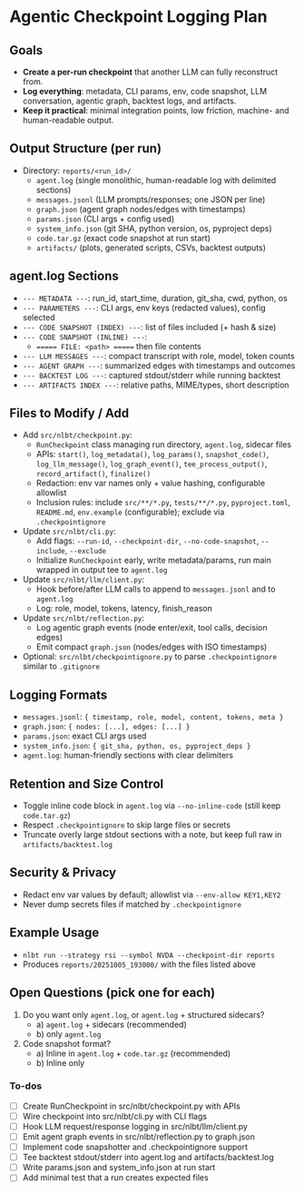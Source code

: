<!-- 55f643bb-96d8-4a52-8796-24566481df56 f6eed092-b886-4ef0-8459-a6c6178f4794 -->
# Agentic Checkpoint Logging Plan

## Goals
- **Create a per-run checkpoint** that another LLM can fully reconstruct from.
- **Log everything**: metadata, CLI params, env, code snapshot, LLM conversation, agentic graph, backtest logs, and artifacts.
- **Keep it practical**: minimal integration points, low friction, machine- and human-readable output.

## Output Structure (per run)
- Directory: `reports/<run_id>/`
  - `agent.log` (single monolithic, human-readable log with delimited sections)
  - `messages.jsonl` (LLM prompts/responses; one JSON per line)
  - `graph.json` (agent graph nodes/edges with timestamps)
  - `params.json` (CLI args + config used)
  - `system_info.json` (git SHA, python version, os, pyproject deps)
  - `code.tar.gz` (exact code snapshot at run start)
  - `artifacts/` (plots, generated scripts, CSVs, backtest outputs)

## agent.log Sections
- `--- METADATA ---`: run_id, start_time, duration, git_sha, cwd, python, os
- `--- PARAMETERS ---`: CLI args, env keys (redacted values), config selected
- `--- CODE SNAPSHOT (INDEX) ---`: list of files included (+ hash & size)
- `--- CODE SNAPSHOT (INLINE) ---`:
  - `===== FILE: <path> =====` then file contents
- `--- LLM MESSAGES ---`: compact transcript with role, model, token counts
- `--- AGENT GRAPH ---`: summarized edges with timestamps and outcomes
- `--- BACKTEST LOG ---`: captured stdout/stderr while running backtest
- `--- ARTIFACTS INDEX ---`: relative paths, MIME/types, short description

## Files to Modify / Add
- Add `src/nlbt/checkpoint.py`:
  - `RunCheckpoint` class managing run directory, `agent.log`, sidecar files
  - APIs: `start()`, `log_metadata()`, `log_params()`, `snapshot_code()`, `log_llm_message()`, `log_graph_event()`, `tee_process_output()`, `record_artifact()`, `finalize()`
  - Redaction: env var names only + value hashing, configurable allowlist
  - Inclusion rules: include `src/**/*.py`, `tests/**/*.py`, `pyproject.toml`, `README.md`, `env.example` (configurable); exclude via `.checkpointignore`
- Update `src/nlbt/cli.py`:
  - Add flags: `--run-id`, `--checkpoint-dir`, `--no-code-snapshot`, `--include`, `--exclude`
  - Initialize `RunCheckpoint` early, write metadata/params, run main wrapped in output tee to `agent.log`
- Update `src/nlbt/llm/client.py`:
  - Hook before/after LLM calls to append to `messages.jsonl` and to `agent.log`
  - Log: role, model, tokens, latency, finish_reason
- Update `src/nlbt/reflection.py`:
  - Log agentic graph events (node enter/exit, tool calls, decision edges)
  - Emit compact `graph.json` (nodes/edges with ISO timestamps)
- Optional: `src/nlbt/checkpointignore.py` to parse `.checkpointignore` similar to `.gitignore`

## Logging Formats
- `messages.jsonl`: `{ timestamp, role, model, content, tokens, meta }`
- `graph.json`: `{ nodes: [...], edges: [...] }`
- `params.json`: exact CLI args used
- `system_info.json`: `{ git_sha, python, os, pyproject_deps }`
- `agent.log`: human-friendly sections with clear delimiters

## Retention and Size Control
- Toggle inline code block in `agent.log` via `--no-inline-code` (still keep `code.tar.gz`)
- Respect `.checkpointignore` to skip large files or secrets
- Truncate overly large stdout sections with a note, but keep full raw in `artifacts/backtest.log`

## Security & Privacy
- Redact env var values by default; allowlist via `--env-allow KEY1,KEY2`
- Never dump secrets files if matched by `.checkpointignore`

## Example Usage
- `nlbt run --strategy rsi --symbol NVDA --checkpoint-dir reports`
- Produces `reports/20251005_193000/` with the files listed above

## Open Questions (pick one for each)
1. Do you want only `agent.log`, or `agent.log` + structured sidecars?
   - a) `agent.log` + sidecars (recommended)
   - b) only `agent.log`
2. Code snapshot format?
   - a) Inline in `agent.log` + `code.tar.gz` (recommended)
   - b) Inline only


### To-dos

- [ ] Create RunCheckpoint in src/nlbt/checkpoint.py with APIs
- [ ] Wire checkpoint into src/nlbt/cli.py with CLI flags
- [ ] Hook LLM request/response logging in src/nlbt/llm/client.py
- [ ] Emit agent graph events in src/nlbt/reflection.py to graph.json
- [ ] Implement code snapshotter and .checkpointignore support
- [ ] Tee backtest stdout/stderr into agent.log and artifacts/backtest.log
- [ ] Write params.json and system_info.json at run start
- [ ] Add minimal test that a run creates expected files